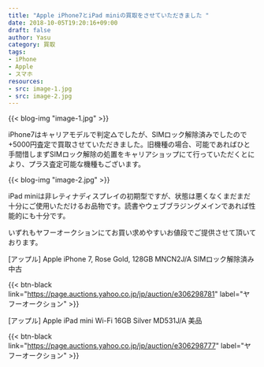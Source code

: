 ```yaml
---
title: "Apple iPhone7とiPad miniの買取をさせていただきました "
date: 2018-10-05T19:20:16+09:00
draft: false
author: Yasu
category: 買取
tags:
- iPhone
- Apple
- スマホ
resources:
- src: image-1.jpg
- src: image-2.jpg
---
```

{{< blog-img "image-1.jpg" >}}

iPhone7はキャリアモデルで判定△でしたが、SIMロック解除済みでしたので+5000円査定で買取させていただきました。旧機種の場合、可能であればひと手間惜しまずSIMロック解除の処置をキャリアショップにて行っていただくとにより、プラス査定可能な機種もございます。

{{< blog-img "image-2.jpg" >}}

iPad miniは非レティナディスプレイの初期型ですが、状態は悪くなくまだまだ十分にご使用いただけるお品物です。読書やウェブブラジングメインであれば性能的にも十分です。

いずれもヤフーオークションにてお買い求めやすいお値段でご提供させて頂いております。

[アップル] Apple iPhone 7, Rose Gold, 128GB MNCN2J/A SIMロック解除済み 中古

{{< btn-black link="https://page.auctions.yahoo.co.jp/jp/auction/e306298781" label="ヤフーオークション" >}}

[アップル] Apple iPad mini Wi-Fi 16GB Silver MD531J/A 美品

{{< btn-black link="https://page.auctions.yahoo.co.jp/jp/auction/e306298777" label="ヤフーオークション" >}}